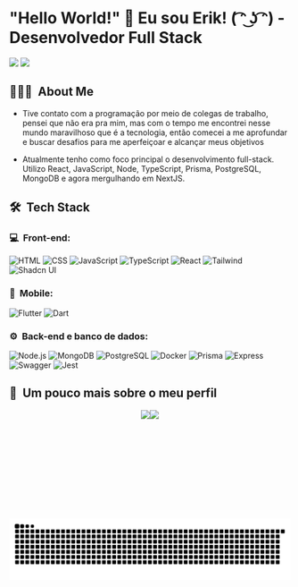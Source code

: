 # "Hello World!" 👋 Eu sou Erik! ( ͡ᵔ ͜ʖ ͡ᵔ) - Desenvolvedor Full Stack

<div styles="display: flex; width: 100%;">
    <a href="https://www.linkedin.com/in/erik-miqueias-330471255/"><img src="https://img.shields.io/badge/-Erik%20Miqueias-0077B5?style=flat-square&logo=Linkedin&logoColor=white"/></a>
    <a href="mailto:erikmiqueiaspereira@outlook.com"><img src="https://img.shields.io/badge/-erikmiqueiaspereira@outlook.com-D14836?style=flat-square&logo=Gmail&logoColor=white"/></a>
</div>

<h2> 👨🏻‍💻 &nbsp;About Me </h2>

- Tive contato com a programação por meio de colegas de trabalho, pensei que não era pra mim, mas com o tempo me encontrei nesse mundo maravilhoso que é a tecnologia, então comecei a me aprofundar e buscar desafios para me aperfeiçoar e alcançar meus objetivos

- Atualmente tenho como foco principal o desenvolvimento full-stack. Utilizo React, JavaScript, Node, TypeScript, Prisma, PostgreSQL, MongoDB e agora mergulhando em NextJS.

<h2> 🛠 &nbsp;Tech Stack</h2>
<h3>💻 &nbsp;Front-end:</h3>

![HTML](https://img.shields.io/badge/-HTML-333333?style=flat&logo=HTML5)
![CSS](https://img.shields.io/badge/-CSS-333333?style=flat&logo=CSS3&logoColor=1572B6)
![JavaScript](https://img.shields.io/badge/-JavaScript-333333?style=flat&logo=javascript)
![TypeScript](https://img.shields.io/badge/-TypeScript-333333?style=flat&logo=typescript&logoColor=2D79C7)
![React](https://img.shields.io/badge/-React-333333?style=flat&logo=react)
![Tailwind](https://img.shields.io/badge/-Tailwind%20CSS-333333?style=flat&logo=tailwindcss)
![Shadcn UI](https://img.shields.io/badge/-Shadcn%20UI-333333?style=flat&logo=shadcnui)

<h3>📱 &nbsp;Mobile:</h3>

![Flutter](https://img.shields.io/badge/-Flutter-333333?style=flat&logo=flutter)
![Dart](https://img.shields.io/badge/-Dart-333333?style=flat&logo=dart)

<h3>⚙️ &nbsp;Back-end e banco de dados:</h3>

![Node.js](https://img.shields.io/badge/-Node.js-333333?style=flat&logo=node.js)
![MongoDB](https://img.shields.io/badge/-MongoDB-333333?style=flat&logo=mongodb)
![PostgreSQL](https://img.shields.io/badge/-PostgreSQL-333333?style=flat&logo=postgresql)
![Docker](https://img.shields.io/badge/-Docker-333333?style=flat&logo=docker)
![Prisma](https://img.shields.io/badge/-Prisma-333333?style=flat&logo=prisma)
![Express](https://img.shields.io/badge/-Express-333333?style=flat&logo=express)
![Swagger](https://img.shields.io/badge/-Swagger-333333?style=flat&logo=swagger)
![Jest](https://img.shields.io/badge/-Jest-333333?style=flat&logo=jest&logoColor=E535AB)

<h2>🚀 &nbsp;Um pouco mais sobre o meu perfil</h2>

<div>
  <div style="display: flex; justify-content: center; align-items: center;">
    <img loading="lazy" height="180em" src="https://github-readme-stats.vercel.app/api/top-langs/?username=erikmiqueias&layout=compact&langs_count=7&theme=dracula"/>
    <img loading="lazy" height="180em" src="https://github-readme-stats.vercel.app/api?username=erikmiqueias&show_icons=true&theme=dracula"/>
  </div>
</div>


![Snake animation](https://raw.githubusercontent.com/erikmiqueias/erikmiqueias/output/github-contribution-grid-snake-dark.svg)
